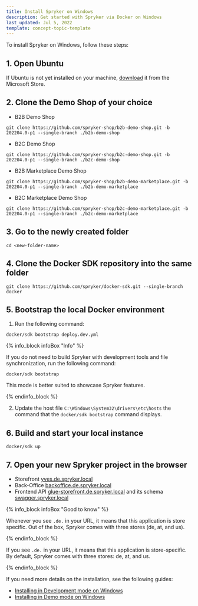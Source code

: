 ```yaml
---
title: Install Spryker on Windows
description: Get started with Spryker via Docker on Windows
last_updated: Jul 5, 2022
template: concept-topic-template
---
```


To install Spryker on Windows, follow these steps:

## 1. Open Ubuntu

If Ubuntu is not yet installed on your machine, [download](https://apps.microsoft.com/store/detail/ubuntu/9PDXGNCFSCZV?ref=spryker-documentation) it from the Microsoft Store.

## 2. Clone the Demo Shop of your choice

- B2B Demo Shop

```shell
git clone https://github.com/spryker-shop/b2b-demo-shop.git -b 202204.0-p1 --single-branch ./b2b-demo-shop
```

- B2C Demo Shop

```shell
git clone https://github.com/spryker-shop/b2c-demo-shop.git -b 202204.0-p1 --single-branch ./b2c-demo-shop
```

- B2B Marketplace Demo Shop

```shell
git clone https://github.com/spryker-shop/b2b-demo-marketplace.git -b 202204.0-p1 --single-branch ./b2b-demo-marketplace
```

- B2C Marketplace Demo Shop

```shell
git clone https://github.com/spryker-shop/b2c-demo-marketplace.git -b 202204.0-p1 --single-branch ./b2c-demo-marketplace
```

## 3. Go to the newly created folder

```shell
cd <new-folder-name>
```

## 4. Clone the Docker SDK repository into the same folder

```shell
git clone https://github.com/spryker/docker-sdk.git --single-branch docker
```

## 5. Bootstrap the local Docker environment

1. Run the following command:
   
```shell
docker/sdk bootstrap deploy.dev.yml
```

{% info_block infoBox "Info" %}

If you do not need to build Spryker with development tools and file synchronization, run the following command:

```shell
docker/sdk bootstrap
```
This mode is better suited to showcase Spryker features.

{% endinfo_block %}

2. Update the host file `C:\Windows\System32\drivers\etc\hosts` the command that the `docker/sdk bootstrap` command displays.

## 6. Build and start your local instance

```shell
docker/sdk up
```

## 7. Open your new Spryker project in the browser

* Storefront [yves.de.spryker.local](yves.de.spryker.local)
* Back-Office [backoffice.de.spryker.local](backoffice.de.spryker.local)
* Frontend API [glue-storefront.de.spryker.local](glue-storefront.de.spryker.local) and its schema [swagger.spryker.local](swagger.spryker.local)

{% info_block infoBox "Good to know" %}

Whenever you see `.de.` in your URL, it means that this application is store specific. Out of the box, Spryker comes with three stores (de, at, and us).

{% endinfo_block %}

If you see `.de.` in your URL, it means that this application is store-specific. By default, Spryker comes with three stores: de, at, and us.

{% endinfo_block %}

If you need more details on the installation, see the following guides:
- [Installing in Development mode on Windows](/docs/scos/dev/setup/installing-spryker-with-docker/installation-guides/installing-in-development-mode-on-windows.html)
- [Installing in Demo mode on Windows](/docs/scos/dev/setup/installing-spryker-with-docker/installation-guides/installing-in-demo-mode-on-windows.html)

